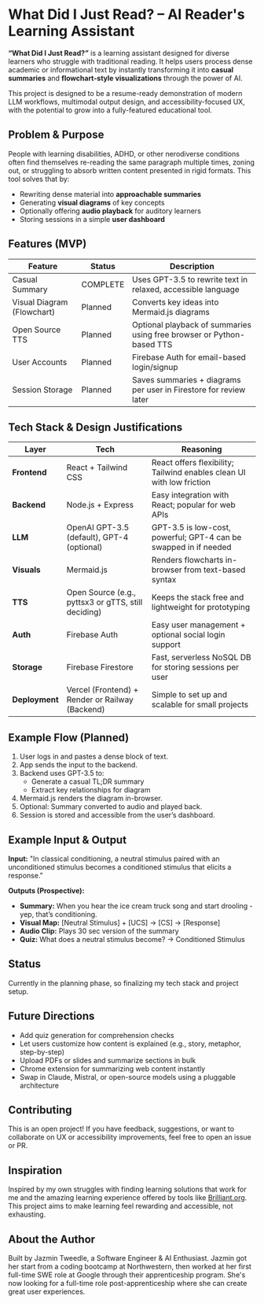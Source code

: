 # What Did I Just Read? – AI Reader's Learning Assistant

**“What Did I Just Read?”** is a learning assistant designed for diverse learners who struggle with traditional reading. It helps users process dense academic or informational text by instantly transforming it into **casual summaries** and **flowchart-style visualizations** through the power of AI.

This project is designed to be a resume-ready demonstration of modern LLM workflows, multimodal output design, and accessibility-focused UX, with the potential to grow into a fully-featured educational tool.

## Problem & Purpose

People with learning disabilities, ADHD, or other nerodiverse conditions often find themselves re-reading the same paragraph multiple times, zoning out, or struggling to absorb written content presented in rigid formats. This tool solves that by:

- Rewriting dense material into **approachable summaries**
- Generating **visual diagrams** of key concepts
- Optionally offering **audio playback** for auditory learners
- Storing sessions in a simple **user dashboard**

## Features (MVP)

| Feature                 | Status  | Description                                                                 |
|------------------------|---------|-----------------------------------------------------------------------------|
| Casual Summary       | COMPLETE | Uses GPT-3.5 to rewrite text in relaxed, accessible language               |
| Visual Diagram (Flowchart) | Planned | Converts key ideas into Mermaid.js diagrams                                |
| Open Source TTS      | Planned | Optional playback of summaries using free browser or Python-based TTS      |
| User Accounts        | Planned | Firebase Auth for email-based login/signup                                 |
| Session Storage      | Planned | Saves summaries + diagrams per user in Firestore for review later          |

## Tech Stack & Design Justifications

| Layer        | Tech                          | Reasoning                                                                 |
|--------------|-------------------------------|---------------------------------------------------------------------------|
| **Frontend** | React + Tailwind CSS          | React offers flexibility; Tailwind enables clean UI with low friction     |
| **Backend**  | Node.js + Express             | Easy integration with React; popular for web APIs                         |
| **LLM**      | OpenAI GPT-3.5 (default), GPT-4 (optional) | GPT-3.5 is low-cost, powerful; GPT-4 can be swapped in if needed         |
| **Visuals**  | Mermaid.js                    | Renders flowcharts in-browser from text-based syntax                      |
| **TTS**      | Open Source (e.g., pyttsx3 or gTTS, still deciding) | Keeps the stack free and lightweight for prototyping                     |
| **Auth**     | Firebase Auth                 | Easy user management + optional social login support                      |
| **Storage**  | Firebase Firestore            | Fast, serverless NoSQL DB for storing sessions per user                  |
| **Deployment** | Vercel (Frontend) + Render or Railway (Backend) | Simple to set up and scalable for small projects                       |

## Example Flow (Planned)

1. User logs in and pastes a dense block of text.
2. App sends the input to the backend.
3. Backend uses GPT-3.5 to:
   - Generate a casual TL;DR summary
   - Extract key relationships for diagram
4. Mermaid.js renders the diagram in-browser.
5. Optional: Summary converted to audio and played back.
6. Session is stored and accessible from the user’s dashboard.

## Example Input & Output

**Input:** "In classical conditioning, a neutral stimulus paired with an unconditioned stimulus becomes a conditioned stimulus that elicits a response."

**Outputs (Prospective):**
- **Summary:** When you hear the ice cream truck song and start drooling - yep, that’s conditioning.
- **Visual Map:** [Neutral Stimulus] + [UCS] → [CS] → [Response]
- **Audio Clip:** Plays 30 sec version of the summary
- **Quiz:** What does a neutral stimulus become? → Conditioned Stimulus

## Status

Currently in the planning phase, so finalizing my tech stack and project setup.

## Future Directions

- Add quiz generation for comprehension checks  
- Let users customize how content is explained (e.g., story, metaphor, step-by-step)  
- Upload PDFs or slides and summarize sections in bulk  
- Chrome extension for summarizing web content instantly  
- Swap in Claude, Mistral, or open-source models using a pluggable architecture 

## Contributing

This is an open project! If you have feedback, suggestions, or want to collaborate on UX or accessibility improvements, feel free to open an issue or PR.

## Inspiration

Inspired by my own struggles with finding learning solutions that work for me and the amazing learning experience offered by tools like [Brilliant.org](https://brilliant.org). This project aims to make learning feel rewarding and accessible, not exhausting.

## About the Author

Built by Jazmin Tweedle, a Software Engineer & AI Enthusiast. Jazmin got her start from a coding bootcamp at Northwestern, then worked at her first full-time SWE role at Google through their apprenticeship program. She's now looking for a full-time role post-apprenticeship where she can create great user experiences.
